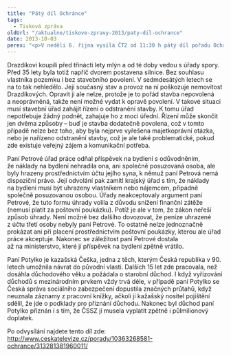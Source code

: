 ```yaml
---
title: "Pátý díl Ochránce"
tags:
  - Tisková zpráva
oldUrl: "/aktualne/tiskove-zpravy-2013/paty-dil-ochrance"
date: 2013-10-03
perex: "<p>V neděli 6. října vysílá ČT2 od 11:30 h pátý díl pořadu Ochránce. V prvním příběhu protíná nepovolená stavba silnice dvůr starého mlýna, ve druhém úřady odebraly příspěvek na bydlení, protože stěžovatelka posílala platby za své bydlení přes synův účet, a třetí příběh ukazuje, jak dlouhé může být čekání na důchod, pokud k jeho přiznání potřebujete doklad ze zahraničí. Všechny příběhy spojuje jedno – i když jsou úřady proti vám, rodina je oporou. Repríza tohoto dílu je na programu ČT2 ve středu 9. 10. ve 12:50 a další opakování jsou pak zařazena do vysílání ČT2 v neděli a úterý vždy po půlnoci.</p>"
---
```


<!-- imported from the old website -->

<p>Drazdíkovi koupili před třinácti lety mlýn a od té doby vedou s úřady spory. Před 35 lety byla totiž napříč dvorem postavena silnice. Bez souhlasu vlastníka pozemku i bez stavebního povolení. V sedmdesátých letech se na to tak nehledělo. Její současný stav a provoz na ní poškozuje nemovitost Drazdíkových. Opravit ji ale nelze, protože je to pořád stavba nepovolená a neoprávněná, takže není možné vydat k opravě povolení. V takové situaci musí stavební úřad zahájit řízení o odstranění stavby. K tomu úřad nepotřebuje žádný podnět, zahajuje ho z moci úřední. Řízení může skončit jen dvěma způsoby – buď je stavba dodatečně povolena, což v tomto případě nelze bez toho, aby byla nejprve vyřešena majetkoprávní otázka, nebo je nařízeno odstranění stavby, což je ale také problematické, pokud zde existuje veřejný zájem a komunikační potřeba. </p><p>Paní Petrové úřad práce odňal příspěvek na bydlení s odůvodněním, že náklady na bydlení nehradila ona, ani společně posuzovaná osoba, ale byly hrazeny prostřednictvím účtu jejího syna, k němuž paní Petrová nemá dispoziční právo. Její odvolání pak zamítl krajský úřad s tím, že náklady na bydlení musí být uhrazeny vlastníkem nebo nájemcem, případně společně posuzovanou osobou. Úřady neakceptovaly argument paní Petrové, že tuto formu úhrady volila z důvodu snížení finanční zátěže (nemusí platit za poštovní poukázku). Potíž je ale v tom, že zákon neřeší způsob úhrady. Není možné bez dalšího dovozovat, že peníze uhrazené z účtu třetí osoby nebyly paní Petrové. To ostatně nelze jednoznačně prokázat ani při placení prostřednictvím poštovní poukázky, kterou ale úřad práce akceptuje. Nakonec se záležitost paní Petrové dostala až na ministerstvo, které jí příspěvek na bydlení zpětně vrátilo.</p><p>Paní Potylko je kazašská Češka, jedna z těch, kterým Česká republika v 90. letech umožnila návrat do původní vlasti. Dalších 15 let zde pracovala, než dosáhla důchodového věku a požádala o starobní důchod. I když vyřizování důchodů s mezinárodním prvkem vždy trvá déle, v případě paní Potylko se Česká správa sociálního zabezpečení dopustila značných průtahů, když neuznala záznamy z pracovní knížky, ačkoli ji kažašský nositel pojištění sdělil, že jde o podklady pro přiznání důchodu. Nakonec byl důchod paní Potylko přiznán i s tím, že ČSSZ jí musela vyplatit zpětně i půlmilionový doplatek.</p>Po odvysílání najdete tento díl zde: <a title="Otevření do nového okna" href="http://www.ceskatelevize.cz/porady/10363268581-ochrance/313281381960011/" target="_blank">http://www.ceskatelevize.cz/porady/10363268581-ochrance/313281381960011/</a> <img alt="" src="https://www.ochrance.cz/typo3/ext/od_linkdesc/icons/external.gif" class="od_linkdesc_icon_external" />
